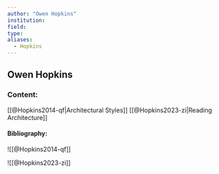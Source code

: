 ```yaml
---
author: "Owen Hopkins"
institution:
field:
type:
aliases:
  - Hopkins
---
```


## Owen Hopkins

### Content:
[[@Hopkins2014-qf|Architectural Styles]]
[[@Hopkins2023-zi|Reading Architecture]]

#### Bibliography:

![[@Hopkins2014-qf]]

![[@Hopkins2023-zi]]